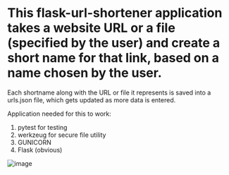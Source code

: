 # This flask-url-shortener application takes a website URL or a file (specified by the user) and create a short name for that link, based on a name chosen by the user.

Each shortname along with the URL or file it represents is saved into a urls.json file, which gets updated as more data is entered. 

Application needed for this to work:
1. pytest for testing 
2. werkzeug for secure file utility
3. GUNICORN
4. Flask (obvious)


![image](https://user-images.githubusercontent.com/40782333/156863807-421e528f-2b88-40a9-aa13-add184dcaaf8.png)


